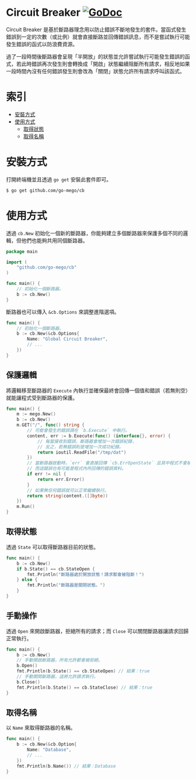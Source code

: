 # Circuit Breaker [![GoDoc](https://godoc.org/github.com/go-mego/cb?status.svg)](https://godoc.org/github.com/go-mego/cb)

Circuit Breaker 是基於斷路器理念用以防止錯誤不斷地發生的套件。當函式發生錯誤到一定的次數（或比例）就會直接斷路並回傳錯誤訊息，而不是嘗試執行可能發生錯誤的函式以防浪費資源。

過了一段時間後斷路器會呈現「半開放」的狀態並允許嘗試執行可能發生錯誤的函式，若此時錯誤再次發生則會轉換成「開啟」狀態繼續阻斷所有請求，相反地如果一段時間內沒有任何錯誤發生則會改為「關閉」狀態允許所有請求呼叫該函式。

# 索引

* [安裝方式](#安裝方式)
* [使用方式](#使用方式)
    * [取得狀態](#取得狀態)
	* [取得名稱](#取得名稱)

# 安裝方式

打開終端機並且透過 `go get` 安裝此套件即可。

```bash
$ go get github.com/go-mego/cb
```

# 使用方式

透過 `cb.New` 初始化一個新的斷路器，你能夠建立多個斷路器來保護多個不同的邏輯，但他們也能夠共用同個斷路器。

```go
package main

import (
	"github.com/go-mego/cb"
)

func main() {
	// 初始化一個斷路器。
	b := cb.New()
}
```

斷路器也可以傳入 `&cb.Options` 來調整進階選項。

```go
func main() {
	// 初始化一個斷路器。
	b := cb.New(&cb.Options{
		Name: "Global Circuit Breaker",
		// ...
	})
}
```

## 保護邏輯

將邏輯移至斷路器的 `Execute` 內執行並確保最終會回傳一個值和錯誤（若無則空）就能讓程式受到斷路器的保護。

```go
func main() {
	m := mego.New()
	b := cb.New()
	m.GET("/", func() string {
		// 可能會發生的錯誤請在 `b.Execute` 中執行。
		content, err := b.Execute(func() (interface{}, error) {
			// 每當接收到錯誤，斷路器會增加一次錯誤紀錄，
			// 反之，若無錯誤則是增加一次成功紀錄。
			return ioutil.ReadFile("/tmp/dat")
		})
		// 當斷路器啟動時，`err` 會直接回傳 `cb.ErrOpenState` 且其中程式不會被執行。
		// 而這錯誤也有可能是程式內所回傳的錯誤資料。
		if err != nil {
			return err.Error()
		}
		// 如果無任何錯誤就可以正常繼續執行。
		return string(content.([]byte))
	})
	m.Run()
}
```

## 取得狀態

透過 `State` 可以取得斷路器目前的狀態。

```go
func main() {
	b := cb.New()
	if b.State() == cb.StateOpen {
		fmt.Println("斷路器處於開放狀態！請求都會被阻斷！")
	} else {
		fmt.Println("斷路器是關閉狀態。")
	}
}
```

## 手動操作

透過 `Open` 來開啟斷路器，拒絕所有的請求；而 `Close` 可以關閉斷路器讓請求回歸正常執行。

```go
func main() {
	b := cb.New()
	// 手動開啟斷路器，所有允許都會被拒絕。
	b.Open()
	fmt.Println(b.State() == cb.StateOpen) // 結果：true
	// 手動關閉斷路器，這將允許請求執行。
	b.Close()
	fmt.Println(b.State() == cb.StateClose) // 結果：true
}
```

## 取得名稱

以 `Name` 來取得斷路器的名稱。

```go
func main() {
	b := cb.New(&cb.Option{
		Name: "Database",
		// ...
	})
	fmt.Println(b.Name()) // 結果：Database
}
```